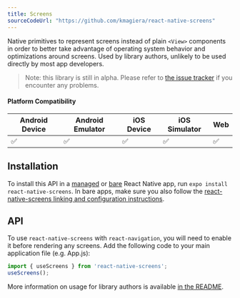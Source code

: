 ```yaml
---
title: Screens
sourceCodeUrl: "https://github.com/kmagiera/react-native-screens"
---
```


Native primitives to represent screens instead of plain `<View>` components in order to better take advantage of operating system behavior and optimizations around screens. Used by library authors, unlikely to be used directly by most app developers.

> Note: this library is still in alpha. Please refer to [the issue tracker](https://github.com/kmagiera/react-native-screens/issues) if you encounter any problems.

#### Platform Compatibility

| Android Device | Android Emulator | iOS Device | iOS Simulator |  Web  |
| ------ | ---------- | ------ | ------ | ------ |
| ✅     |  ✅     | ✅     | ✅     | ✅    |

## Installation

To install this API in a [managed](../../introduction/managed-vs-bare/#managed-workflow) or [bare](../../introduction/managed-vs-bare/#bare-workflow) React Native app, run `expo install react-native-screens`. In bare apps, make sure you also follow the [react-native-screens linking and configuration instructions](https://github.com/kmagiera/react-native-screens).

## API

To use `react-native-screens` with `react-navigation`, you will need to enable it before rendering any screens. Add the following code to your main application file (e.g. App.js):

```js
import { useScreens } from 'react-native-screens';
useScreens();
```

More information on usage for library authors is available [in the README](https://github.com/kmagiera/react-native-screens/tree/43b2d7a92d1bda8ddf57d9fefa3bbe5a8d2afecf).